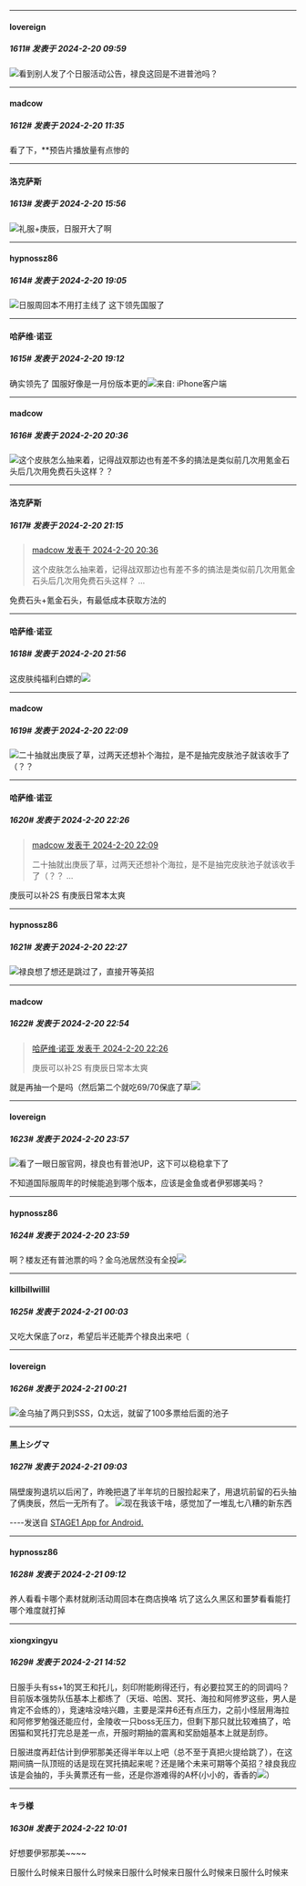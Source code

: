 
*****

####  lovereign  
##### 1611#       发表于 2024-2-20 09:59

<img src="https://static.saraba1st.com/image/smiley/face2017/112.png" referrerpolicy="no-referrer">看到别人发了个日服活动公告，禄良这回是不进普池吗？


*****

####  madcow  
##### 1612#       发表于 2024-2-20 11:35

看了下，**预告片播放量有点惨的


*****

####  洛克萨斯  
##### 1613#       发表于 2024-2-20 15:56

<img src="https://static.saraba1st.com/image/smiley/face2017/068.png" referrerpolicy="no-referrer">礼服+庚辰，日服开大了啊


*****

####  hypnossz86  
##### 1614#       发表于 2024-2-20 19:05

<img src="https://static.saraba1st.com/image/smiley/face2017/067.png" referrerpolicy="no-referrer">日服周回本不用打主线了
这下领先国服了


*****

####  哈萨维·诺亚  
##### 1615#       发表于 2024-2-20 19:12

确实领先了 国服好像是一月份版本更的<img src="https://static.saraba1st.com/image/smiley/face2017/008.png" referrerpolicy="no-referrer">来自: iPhone客户端


*****

####  madcow  
##### 1616#       发表于 2024-2-20 20:36

<img src="https://static.saraba1st.com/image/smiley/face2017/105.png" referrerpolicy="no-referrer">这个皮肤怎么抽来着，记得战双那边也有差不多的搞法是类似前几次用氪金石头后几次用免费石头这样？？


*****

####  洛克萨斯  
##### 1617#       发表于 2024-2-20 21:15

<blockquote><a href="httphttps://bbs.saraba1st.com/2b/forum.php?mod=redirect&amp;goto=findpost&amp;pid=64013484&amp;ptid=2064120" target="_blank">madcow 发表于 2024-2-20 20:36</a>

这个皮肤怎么抽来着，记得战双那边也有差不多的搞法是类似前几次用氪金石头后几次用免费石头这样？ ...</blockquote>
免费石头+氪金石头，有最低成本获取方法的


*****

####  哈萨维·诺亚  
##### 1618#       发表于 2024-2-20 21:56

这皮肤纯福利白嫖的<img src="https://static.saraba1st.com/image/smiley/animal2017/008.png" referrerpolicy="no-referrer">

*****

####  madcow  
##### 1619#       发表于 2024-2-20 22:09

<img src="https://static.saraba1st.com/image/smiley/face2017/105.png" referrerpolicy="no-referrer">二十抽就出庚辰了草，过两天还想补个海拉，是不是抽完皮肤池子就该收手了（？？

*****

####  哈萨维·诺亚  
##### 1620#       发表于 2024-2-20 22:26

<blockquote><a href="httphttps://bbs.saraba1st.com/2b/forum.php?mod=redirect&amp;goto=findpost&amp;pid=64014379&amp;ptid=2064120" target="_blank">madcow 发表于 2024-2-20 22:09</a>

二十抽就出庚辰了草，过两天还想补个海拉，是不是抽完皮肤池子就该收手了（？？ ...</blockquote>
庚辰可以补2S 有庚辰日常本太爽

*****

####  hypnossz86  
##### 1621#       发表于 2024-2-20 22:27

<img src="https://static.saraba1st.com/image/smiley/face2017/037.png" referrerpolicy="no-referrer">禄良想了想还是跳过了，直接开等英招


*****

####  madcow  
##### 1622#       发表于 2024-2-20 22:54

<blockquote><a href="httphttps://bbs.saraba1st.com/2b/forum.php?mod=redirect&amp;goto=findpost&amp;pid=64014498&amp;ptid=2064120" target="_blank">哈萨维·诺亚 发表于 2024-2-20 22:26</a>

庚辰可以补2S 有庚辰日常本太爽</blockquote>
就是再抽一个是吗（然后第二个就吃69/70保底了草<img src="https://static.saraba1st.com/image/smiley/face2017/068.png" referrerpolicy="no-referrer">


*****

####  lovereign  
##### 1623#       发表于 2024-2-20 23:57

<img src="https://static.saraba1st.com/image/smiley/face2017/018.png" referrerpolicy="no-referrer">看了一眼日服官网，禄良也有普池UP，这下可以稳稳拿下了

不知道国际服周年的时候能追到哪个版本，应该是金鱼或者伊邪娜美吗？

*****

####  hypnossz86  
##### 1624#       发表于 2024-2-20 23:59

啊？楼友还有普池票的吗？金乌池居然没有全投<img src="https://static.saraba1st.com/image/smiley/face2017/018.png" referrerpolicy="no-referrer">


*****

####  killbillwillil  
##### 1625#       发表于 2024-2-21 00:03

又吃大保底了orz，希望后半还能弄个禄良出来吧（


*****

####  lovereign  
##### 1626#       发表于 2024-2-21 00:21

<img src="https://static.saraba1st.com/image/smiley/face2017/050.png" referrerpolicy="no-referrer">金乌抽了两只到SSS，Ω太远，就留了100多票给后面的池子


*****

####  黑上シグマ  
##### 1627#       发表于 2024-2-21 09:03

隔壁废狗退坑以后闲了，昨晚把退了半年坑的日服捡起来了，用退坑前留的石头抽了俩庚辰，然后一无所有了。
<img src="https://static.saraba1st.com/image/smiley/face2017/001.png" referrerpolicy="no-referrer">现在我该干啥，感觉加了一堆乱七八糟的新东西

----发送自 [STAGE1 App for Android.](http://stage1.5j4m.com/?1.37)


*****

####  hypnossz86  
##### 1628#       发表于 2024-2-21 09:12

养人看看卡哪个素材就刷活动周回本在商店换咯
坑了这么久黑区和噩梦看看能打哪个难度就打掉


*****

####  xiongxingyu  
##### 1629#       发表于 2024-2-21 14:52

日服手头有ss+1的冥王和托儿，刻印附能刷得还行，有必要拉冥王的的同调吗？目前版本强势队伍基本上都练了（天垣、哈困、冥托、海拉和阿修罗这些，男人是肯定不会练的），竞速啥没啥兴趣，主要是深井6还有点压力，之前小怪层用海拉和阿修罗勉强还能应付，金陵收一只boss无压力，但剩下那只就比较难搞了，哈困猫和冥托打完总是差一点，开服时期抽的震离和奖励姐基本上就是刮痧。

日服进度再赶估计到伊邪那美还得半年以上吧（总不至于真把火提给跳了），在这期间搞一队顶班的话是现在冥托搞起来呢？还是赌个未来可期等个英招？禄良我应该是会抽的，手头黄票还有一些，还是你游难得的A杯(小小的，香香的<img src="https://static.saraba1st.com/image/smiley/face2017/067.png" referrerpolicy="no-referrer">）


*****

####  キラ様  
##### 1630#       发表于 2024-2-22 10:01

好想要伊邪那美~~~~

日服什么时候来日服什么时候来日服什么时候来日服什么时候来日服什么时候来

